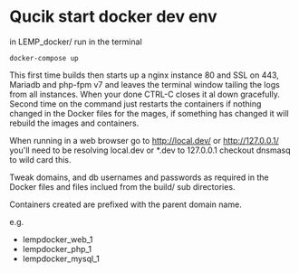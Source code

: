 # Qucik start docker dev env

in LEMP_docker/ run in the terminal

    docker-compose up

This first time builds then starts up a nginx instance 80 and SSL on 443, Mariadb and php-fpm v7 and leaves the terminal window tailing the logs from all instances. When your done CTRL-C closes it al down gracefully. Second time on the command just restarts the containers if nothing changed in the Docker files for the mages, if something has changed it will rebuild the images and containers.

When running in a web browser go to http://local.dev/ or http://127.0.0.1/ you'll need to be resolving local.dev or *.dev to 127.0.0.1 checkout dnsmasq to wild card this.

Tweak domains, and db usernames and passwords as required in the Docker files and files inclued from the build/ sub directories.

Containers created are prefixed with the parent domain name.

e.g.

- lempdocker_web_1
- lempdocker_php_1
- lempdocker_mysql_1
